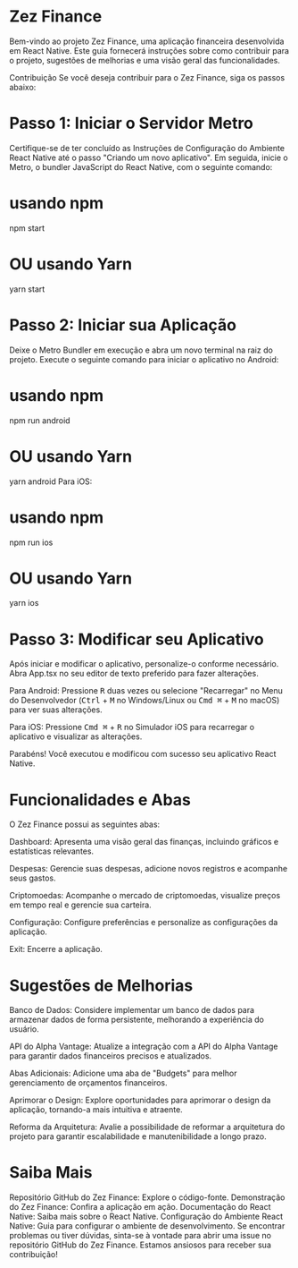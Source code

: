 
# Zez Finance

Bem-vindo ao projeto Zez Finance, uma aplicação financeira desenvolvida em React Native. Este guia fornecerá instruções sobre como contribuir para o projeto, sugestões de melhorias e uma visão geral das funcionalidades.

Contribuição
Se você deseja contribuir para o Zez Finance, siga os passos abaixo:

# Passo 1: Iniciar o Servidor Metro
Certifique-se de ter concluído as Instruções de Configuração do Ambiente React Native até o passo "Criando um novo aplicativo". Em seguida, inicie o Metro, o bundler JavaScript do React Native, com o seguinte comando:

# usando npm
npm start

# OU usando Yarn
yarn start

# Passo 2: Iniciar sua Aplicação

Deixe o Metro Bundler em execução e abra um novo terminal na raiz do projeto. Execute o seguinte comando para iniciar o aplicativo no Android:

# usando npm
npm run android

# OU usando Yarn
yarn android
Para iOS:

# usando npm
npm run ios

# OU usando Yarn
yarn ios

# Passo 3: Modificar seu Aplicativo

Após iniciar e modificar o aplicativo, personalize-o conforme necessário. Abra App.tsx no seu editor de texto preferido para fazer alterações.

Para Android: Pressione <kbd>R</kbd> duas vezes ou selecione "Recarregar" no Menu do Desenvolvedor (<kbd>Ctrl</kbd> + <kbd>M</kbd> no Windows/Linux ou <kbd>Cmd ⌘</kbd> + <kbd>M</kbd> no macOS) para ver suas alterações.

Para iOS: Pressione <kbd>Cmd ⌘</kbd> + <kbd>R</kbd> no Simulador iOS para recarregar o aplicativo e visualizar as alterações.

Parabéns! Você executou e modificou com sucesso seu aplicativo React Native.

# Funcionalidades e Abas

O Zez Finance possui as seguintes abas:

Dashboard: Apresenta uma visão geral das finanças, incluindo gráficos e estatísticas relevantes.

Despesas: Gerencie suas despesas, adicione novos registros e acompanhe seus gastos.

Criptomoedas: Acompanhe o mercado de criptomoedas, visualize preços em tempo real e gerencie sua carteira.

Configuração: Configure preferências e personalize as configurações da aplicação.

Exit: Encerre a aplicação.

# Sugestões de Melhorias

Banco de Dados: Considere implementar um banco de dados para armazenar dados de forma persistente, melhorando a experiência do usuário.

API do Alpha Vantage: Atualize a integração com a API do Alpha Vantage para garantir dados financeiros precisos e atualizados.

Abas Adicionais: Adicione uma aba de "Budgets" para melhor gerenciamento de orçamentos financeiros.

Aprimorar o Design: Explore oportunidades para aprimorar o design da aplicação, tornando-a mais intuitiva e atraente.

Reforma da Arquitetura: Avalie a possibilidade de reformar a arquitetura do projeto para garantir escalabilidade e manutenibilidade a longo prazo.

# Saiba Mais

Repositório GitHub do Zez Finance: Explore o código-fonte.
Demonstração do Zez Finance: Confira a aplicação em ação.
Documentação do React Native: Saiba mais sobre o React Native.
Configuração do Ambiente React Native: Guia para configurar o ambiente de desenvolvimento.
Se encontrar problemas ou tiver dúvidas, sinta-se à vontade para abrir uma issue no repositório GitHub do Zez Finance. Estamos ansiosos para receber sua contribuição!
